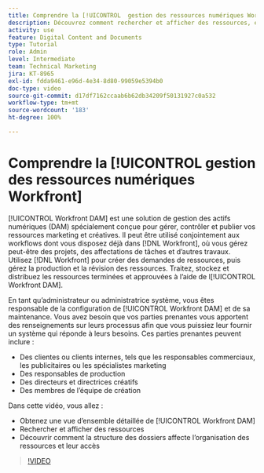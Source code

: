 ```yaml
---
title: Comprendre la [!UICONTROL  gestion des ressources numériques Workfront]
description: Découvrez comment rechercher et afficher des ressources, et comment la structure de dossiers affecte l’organisation des ressources et l’accès à [!UICONTROL Workfront DAM].
activity: use
feature: Digital Content and Documents
type: Tutorial
role: Admin
level: Intermediate
team: Technical Marketing
jira: KT-8965
exl-id: fdda9461-e96d-4e34-8d80-99059e5394b0
doc-type: video
source-git-commit: d17df7162ccaab6b62db34209f50131927c0a532
workflow-type: tm+mt
source-wordcount: '183'
ht-degree: 100%

---
```


# Comprendre la [!UICONTROL gestion des ressources numériques Workfront]

[!UICONTROL Workfront DAM] est une solution de gestion des actifs numériques (DAM) spécialement conçue pour gérer, contrôler et publier vos ressources marketing et créatives. Il peut être utilisé conjointement aux workflows dont vous disposez déjà dans [!DNL Workfront], où vous gérez peut-être des projets, des affectations de tâches et d’autres travaux. Utilisez [!DNL Workfront] pour créer des demandes de ressources, puis gérez la production et la révision des ressources. Traitez, stockez et distribuez les ressources terminées et approuvées à l’aide de l[!UICONTROL Workfront DAM].


En tant qu’administrateur ou administratrice système, vous êtes responsable de la configuration de [!UICONTROL Workfront DAM] et de sa maintenance. Vous avez besoin que vos parties prenantes vous apportent des renseignements sur leurs processus afin que vous puissiez leur fournir un système qui réponde à leurs besoins. Ces parties prenantes peuvent inclure :

* Des clientes ou clients internes, tels que les responsables commerciaux, les publicitaires ou les spécialistes marketing
* Des responsables de production
* Des directeurs et directrices créatifs
* Des membres de l’équipe de création

Dans cette vidéo, vous allez :

* Obtenez une vue d’ensemble détaillée de [!UICONTROL Workfront DAM]
* Rechercher et afficher des ressources
* Découvrir comment la structure des dossiers affecte l’organisation des ressources et leur accès

>[!VIDEO](https://video.tv.adobe.com/v/335228/?quality=12&learn=on&enablevpops)
